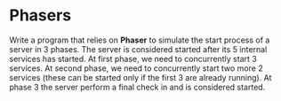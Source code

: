 # Phasers
Write a program that relies on **Phaser** to simulate the start process of a server in 3 phases. The server is considered started after its 5 internal services has started. At first phase, we need to concurrently start 3 services. At second phase, we need to concurrently start two more 2 services (these can be started only if the first 3 are already running). At phase 3 the server perform a final check in and is considered started.
